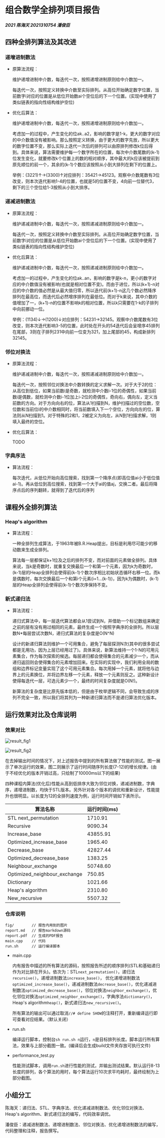 # 组合数学全排列项目报告
##### 2021 陈海天 2021310754 潘俊臣
## 四种全排列算法及其改进
### 递增进制数法
- 原算法流程：
  
  维护递增进制中介数，每迭代一次，按照递增进制原则给中介数加一。

  每迭代一次，按照定义转换中介数至实际排列。从高位开始确定数字位置，当前数字i对应的位置是从低位开始数ai个空位后的下一个位置。(实现中使用了类似链表的指向性结构维护空位)

- 优化后算法：
  
  维护递增进制中介数，每迭代一次，按照递增进制原则给中介数加一。

  考虑加一的过程中，产生变化的位ak..a2，影响的数字是1-k，更大的数字对应的中介数值没有被影响。那么按照定义转换，由于更大的数字先放，所以更大的数字位置不变，那么实际上迭代一次后的排列可以由原排列修改k位后得到。具体来说，算法需要维护每一个数字所在的位置，每次中介数尾数的(k-1)位发生变化，就要修改k个位置上的数的相对顺序，其中最大的k应该被提前到原先顺位的前一个，其余的(k-1)个数应该按照从小到大排列在剩下的位置上。

  举例：(3221)↑->(3300)↑对应排列：35421->45123。观察中介数尾数有3位改变，则本次迭代影响1-4的位置，也就是5的位置不变，4向前一位替代3，剩下的三个空位给1-3按照从小到大排序。

### 递减进制数法

- 原算法流程：
  
  维护递减进制中介数，每迭代一次，按照递减进制原则给中介数加一。

  每迭代一次，按照定义转换中介数至实际排列。从高位开始确定数字位置，当前数字i对应的位置是从低位开始数ai个空位后的下一个位置。(实现中使用了类似链表的指向性结构维护空位)

- 优化后算法：
  
  维护递减进制中介数，每迭代一次，按照递减进制原则给中介数加一。

  考虑加一的过程中，产生变化的位ak..an，影响的数字是k-n，更小的数字对应的中介数值没有被影响(也就是相对位置不变)。而由于进位，所以(k+1)-n对应的中介数的值必然是从最大值归零，所以迭代前(k+1)-n这几个数必然降序排列在最高位，而迭代后必然增序排列在最低位。而对于k来说，其中介数的值增加了一，(k+1)-n的位置不影响k的相对位置，所以k只需要在1-k的子排列中向前挪动一位。

  举例：(1134)↓->(1200)↓对应排列：54231->32145。观察中介数尾数有3位改变，则本次迭代影响3-5的位置，此时处在开头的54迭代后会呈增序45排列在尾部，3则在子排列231中向前一位变为321，加上尾部的45，构成新排列32145。

### 邻位对换法

- 原算法流程：
  
  维护递减进制中介数，每迭代一次，按照递减进制原则给中介数加一。

  每迭代一次，按照邻位对换法中介数转换的定义求解一次。对于大于2的位：从高位到低位，如果当前数i是奇数，就检测中介数i-1位的奇偶性，如果当前数i是偶数，就检测中介数i-1位加上i-2位的奇偶性，奇向右，偶向左，定义当前数的方向。对于方向向右的位，算法从1扫描到N，维护扫描过的空位数，空位数和当前位i的中介数相同时，将当前数填入下一个空位，方向向左的位，算法则从N扫描到1。对于特殊的2和1，2被定义为向左，从N到1扫描求解，1则填入最终的空位。

- 优化后算法：
  
  TODO

### 字典序法

- 算法流程：
  
  每次迭代，从低位开始向高位搜索，找到第一个降序点(即高位值ai小于低位值ai-1)。再从低位到高位搜索，找到第一个大于ai的值aj，交换二者。最后将降序点后的序列翻转，就得到了迭代后的序列

## 课程外全排列算法
### Heap's algorithm

- 算法流程：
  
  一种全排列生成算法，于1963年被B.R.Heap提出，目标是利用尽可能少的移动数来生成全排列。

  算法每一层都保证k+1位及之后的排列不变，而对前面的元素做全排列。具体来说，当k是奇数时，就重复交换最后一个和第一个元素，因为k为奇数时，(k-1)层的Heap全排列会使得前(k-1)个数次序相比初始状态循环右移一位。而k是偶数时，每次交换最后一个和第i个元素(i=1...(k-1))，因为k为偶数时，(k-1)层的Heap全排列会使得前(k-1)个数次序保持不变。

### 新式递归法

- 算法流程：
  
  递归式算法中，每一层迭代算法都会从1尝试到N，并借助一个标记数组来确定之前的层有没有用过相同的元素，最终生成一个按照字典序的全排列。所以层数N*每层尝试次数N，递归式算法的复杂度是O(N^N)

  设计的新递归算法则维护一个可用集合，避免了每层探测N次(其中的很多尝试都是无用功，因为上层已经用过了)。具体来说，新算法维持一个1-N的可用元素集合，作为每次探索的候选。每层递归都会使得集合的元素减少一个，而从递归返回则会使得集合的元素增加回来。在实际的实现中，我们利用全局的数组和边界标记变量实现了这个可用元素集合。每次用掉一个元素，就将他与边界上的元素换位，并将边界左移一个元素，释放一个元素则反之。这种新设计使得每迭代一层，可选元素少一个，最终的时间复杂度就是O(N!)。

  新算法的复杂度是比原先版本低的，但是由于枚举逻辑不同，会导致生成的序列不完全一致，所以我们将其列为一种新递归算法而不是递归算法优化版本。

## 运行效果对比及仓库说明

### 效果对比

![result_fig1](fig/result1.png)

![result_fig2](fig/result2.jpg)

在去掉输出时间的情况下，对上述报告中提到的所有算法做了性能的测试。图一展示了单次运行的效果，图二则展示了运行时间随序列长度(7-12)的增长规律。(由于不经优化的版本开销过高，只绘制了10000ms以下的结果)

四种课程内算法(优化后)性能从高到低排序大致为邻位对换，递减进制数，字典序，递增进制数，均快于STL版本。另外针对各个版本的调优和重新设计，性能提升也很明显。以长度为12的全排列速度为例，运行时间开销如下表所示。

| 算法名称 | 运行时间(ms) |
|-|-|
| STL next_permutation | 1710.91 |
|Recursive| 9090.34|
|Increase_base| 43855.91 |
|Optimized_increase_base| 1965.40|
|Decrease_base| 42827.44|
|Optimized_decrease_base| 1383.25|
|Neighbour_exchange| 50748.60|
|Optimized_neighbour_exchange| 750.85|
|Dictionary| 1021.66|
|Heap's algorithm| 2310.80|
|New_recursive| 5507.32|

### 仓库说明

```
fig/		// 报告内用到的图片
report.md	// 报告markdown源码
report.pdf	// 生成的PDF报告
main.cpp	// 代码
run.sh		// 运行编译脚本
```

- main.cpp

  内有报告中描述的所有算法的源码，按照报告所述的顺序排列(STL和基础递归作为对比排在开头)。依次为：STL`next_permutation()`，递归法`recursive()`，递增进制数法`increase_base()`， 优化递增进制数法`optimized_increase_base()`，递减进制数法`decrease_base()`，优化递减进制数法`optimized_decrease_base()`，邻位对换法`neighbor_exchange()`，优化邻位对换法`optimized_neighbor_exchange()`，字典序法`dictionary()`，Heap's algorithm`heap()`，新式递归法`new_recursive()`。

  所有算法的输出可以通过取消`//# define SHOW`的注释打开，重新编译运行即可查看对应结果。（默认关闭）

- run.sh

  编译运行脚本，控制台`sh run.sh n`运行，`n`是目标排列长度。脚本运行所有算法，效果与上部分截图一致。(编译后会生成build文件夹存放可执行文件)

- performance_test.py
  
  性能测试脚本，调用`run.sh`进行性能的测试，并输出测试结果。默认运行8-13长度的排列，各个算法的用时，每个算法运行10次求平均耗时，最终绘制为上部分截图。

## 小组分工

陈海天：递归法、STL、字典序法、优化递减进制数法、优化邻位对换法、Heap's algorithm、新式递归法的编写，代码效率调优。

潘俊臣：递减进制数法、递增进制数法、邻位对换法、优化递增进制数法的编写，代码整理和注释，报告撰写。